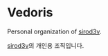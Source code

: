 # Vedoris
Personal organization of [sirod3v](https://github.com/Whitetiger0423).

[sirod3v](https://github.com/Whitetiger0423)의 개인용 조직입니다.
